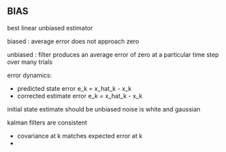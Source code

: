 ## BIAS

best linear unbiased estimator

biased :
average error does not approach zero

unbiased :
filter produces an average error of zero at a particular time step over many trials

error dynamics:

- predicted state error e_k = x_hat_k - x_k
- corrected estimate error e_k = x_hat_k - x_k

initial state estimate should be unbiased
noise is white and gaussian

kalman filters are consistent

- covariance at k matches expected error at k
-
